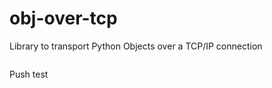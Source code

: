 # obj-over-tcp
Library to transport Python Objects over a TCP/IP connection
```python
```
Push test
